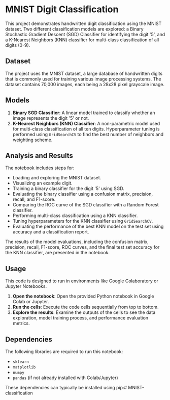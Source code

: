 # MNIST Digit Classification

This project demonstrates handwritten digit classification using the MNIST dataset. Two different classification models are explored: a Binary Stochastic Gradient Descent (SGD) Classifier for identifying the digit '5', and a K-Nearest Neighbors (KNN) classifier for multi-class classification of all digits (0-9).

## Dataset

The project uses the MNIST dataset, a large database of handwritten digits that is commonly used for training various image processing systems. The dataset contains 70,000 images, each being a 28x28 pixel grayscale image.

## Models

1.  **Binary SGD Classifier**: A linear model trained to classify whether an image represents the digit '5' or not.
2.  **K-Nearest Neighbors (KNN) Classifier**: A non-parametric model used for multi-class classification of all ten digits. Hyperparameter tuning is performed using `GridSearchCV` to find the best number of neighbors and weighting scheme.

## Analysis and Results

The notebook includes steps for:

*   Loading and exploring the MNIST dataset.
*   Visualizing an example digit.
*   Training a binary classifier for the digit '5' using SGD.
*   Evaluating the binary classifier using a confusion matrix, precision, recall, and F1-score.
*   Comparing the ROC curve of the SGD classifier with a Random Forest classifier.
*   Performing multi-class classification using a KNN classifier.
*   Tuning hyperparameters for the KNN classifier using `GridSearchCV`.
*   Evaluating the performance of the best KNN model on the test set using accuracy and a classification report.

The results of the model evaluations, including the confusion matrix, precision, recall, F1-score, ROC curves, and the final test set accuracy for the KNN classifier, are presented in the notebook.

## Usage

This code is designed to run in environments like Google Colaboratory or Jupyter Notebooks.

1.  **Open the notebook**: Open the provided Python notebook in Google Colab or Jupyter.
2.  **Run the cells**: Execute the code cells sequentially from top to bottom.
3.  **Explore the results**: Examine the outputs of the cells to see the data exploration, model training process, and performance evaluation metrics.

## Dependencies

The following libraries are required to run this notebook:

*   `sklearn`
*   `matplotlib`
*   `numpy`
*   `pandas` (if not already installed with Colab/Jupyter)

These dependencies can typically be installed using pip:# MNIST-classification
